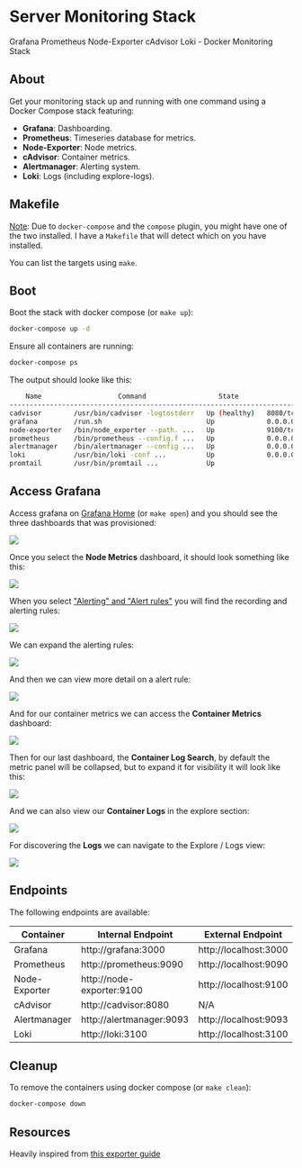 # Server Monitoring Stack

Grafana Prometheus Node-Exporter cAdvisor Loki - Docker Monitoring Stack

## About

Get your monitoring stack up and running with one command using a Docker Compose stack featuring:

- **Grafana**: Dashboarding.
- **Prometheus**: Timeseries database for metrics.
- **Node-Exporter**: Node metrics.
- **cAdvisor**: Container metrics.
- **Alertmanager**: Alerting system.
- **Loki**: Logs (including explore-logs).

## Makefile

[Note](https://docs.docker.com/compose/install/linux/): Due to `docker-compose` and the `compose` plugin, you might have one of the two installed. I have a `Makefile` that will detect which on you have installed.

You can list the targets using `make`.

## Boot

Boot the stack with docker compose (or `make up`):

```bash
docker-compose up -d
```

Ensure all containers are running:

```bash
docker-compose ps
```

The output should looke like this:

```bash
    Name                   Command                  State               Ports
--------------------------------------------------------------------------------------
cadvisor        /usr/bin/cadvisor -logtostderr   Up (healthy)   8080/tcp
grafana         /run.sh                          Up             0.0.0.0:3000->3000/tcp
node-exporter   /bin/node_exporter --path. ...   Up             9100/tcp
prometheus      /bin/prometheus --config.f ...   Up             0.0.0.0:9090->9090/tcp
alertmanager    /bin/alertmanager --config ...   Up             0.0.0.0:9093->9093/tcp
loki            /usr/bin/loki -conf ...          Up             0.0.0.0:3100->3100/tcp
promtail        /usr/bin/promtail ...            Up
```

## Access Grafana

Access grafana on [Grafana Home](http://localhost:3000/?orgId=1) (or `make open`) and you should see the three dashboards that was provisioned:

![](./assets/grafana-home.png)

Once you select the **Node Metrics** dashboard, it should look something like this:

![](./assets/grafana-dashboard.png)

When you select ["Alerting" and "Alert rules"](http://localhost:3000/alerting/list) you will find the recording and alerting rules:

![](./assets/grafana-alerting-home.png)

We can expand the alerting rules:

![](./assets/grafana-alerting-rules.png)

And then we can view more detail on a alert rule:

![](./assets/grafana-alerting-detail.png)

And for our container metrics we can access the **Container Metrics** dashboard:

![](./assets/grafana-container-metrics.png)

Then for our last dashboard, the **Container Log Search**, by default the metric panel will be collapsed, but to expand it for visibility it will look like this:

![](./assets/grafana-logs-search-dashboard.png)

And we can also view our **Container Logs** in the explore section:

![](./assets/grafana-logs-view.png)

For discovering the **Logs** we can navigate to the Explore / Logs view:

![](./assets/grafana-explore-logs.png)

## Endpoints

The following endpoints are available:

| Container     | Internal Endpoint         | External Endpoint     |
| ------------- | ------------------------- | --------------------- |
| Grafana       | http://grafana:3000       | http://localhost:3000 |
| Prometheus    | http://prometheus:9090    | http://localhost:9090 |
| Node-Exporter | http://node-exporter:9100 | http://localhost:9100 |
| cAdvisor      | http://cadvisor:8080      | N/A                   |
| Alertmanager  | http://alertmanager:9093  | http://localhost:9093 |
| Loki          | http://loki:3100          | http://localhost:3100 |

## Cleanup

To remove the containers using docker compose (or `make clean`):

```bash
docker-compose down
```

## Resources

Heavily inspired from [this exporter guide](https://grafana.com/oss/prometheus/exporters/node-exporter/)
